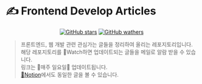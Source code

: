 # ✍️ Frontend Develop Articles

<div align="center">

[![GitHub stars](https://img.shields.io/github/stars/choisohyun/develop-article?style=social)](https://github.com/choisohyun/develop-article/stargazers)
[![GitHub wathers](https://img.shields.io/github/watchers/choisohyun/develop-article?style=social)](https://github.com/choisohyun/develop-article/stargazers)

</div>

> 프론트엔드, 웹 개발 관련 관심가는 글들을 정리하여 올리는 레포지토리입니다.  
> 해당 레포지토리를 📸Watch하면 업데이트되는 글들을 메일로 알람 받을 수 있습니다.  
> 링크는 🐥매주 일요일🐥 업데이트됩니다.  
> [📙Notion](https://www.notion.so/choisohyun/Frontend-Develop-Articles-4467b6aa4c094005ba4dcb94aec1fafe)에서도 동일한 글을 볼 수 있습니다.


